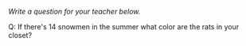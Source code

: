 _Write a question for your teacher below._

Q: If there's 14 snowmen in the summer what color are the rats in your closet?
